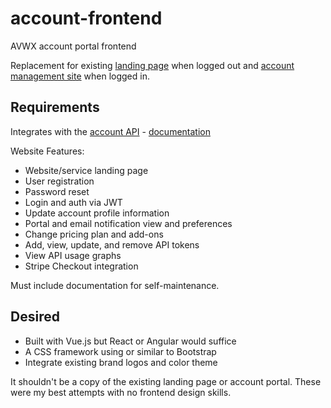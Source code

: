# account-frontend
AVWX account portal frontend

Replacement for existing [landing page](https://avwx.rest) when logged out and [account management site](https://account.avwx.rest) when logged in.

## Requirements

Integrates with the [account API](https://github.com/avwx-rest/account-backend) - [documentation](https://avwx-account-dev.azurewebsites.net/docs)

Website Features:
- Website/service landing page
- User registration
- Password reset
- Login and auth via JWT
- Update account profile information
- Portal and email notification view and preferences
- Change pricing plan and add-ons
- Add, view, update, and remove API tokens
- View API usage graphs
- Stripe Checkout integration

Must include documentation for self-maintenance.

## Desired

- Built with Vue.js but React or Angular would suffice
- A CSS framework using or similar to Bootstrap
- Integrate existing brand logos and color theme

It shouldn't be a copy of the existing landing page or account portal. These were my best attempts with no frontend design skills.